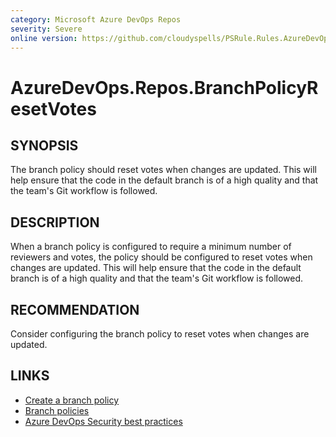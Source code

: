 ```yaml
---
category: Microsoft Azure DevOps Repos
severity: Severe
online version: https://github.com/cloudyspells/PSRule.Rules.AzureDevOps/blob/main/src/PSRule.Rules.AzureDevOps/en/AzureDevOps.Repos.BranchPolicyResetVotes.md
---
```


# AzureDevOps.Repos.BranchPolicyResetVotes

## SYNOPSIS

The branch policy should reset votes when changes are updated. This will help
ensure that the code in the default branch is of a high quality and that the
team's Git workflow is followed.

## DESCRIPTION

When a branch policy is configured to require a minimum number of reviewers and
votes, the policy should be configured to reset votes when changes are updated.
This will help ensure that the code in the default branch is of a high quality
and that the team's Git workflow is followed.

## RECOMMENDATION

Consider configuring the branch policy to reset votes when changes are updated.

## LINKS

- [Create a branch policy](https://docs.microsoft.com/en-us/azure/devops/repos/git/branch-policies?view=azure-devops)
- [Branch policies](https://docs.microsoft.com/en-us/azure/devops/repos/git/branch-policies-overview?view=azure-devops)
- [Azure DevOps Security best practices](https://docs.microsoft.com/en-us/azure/devops/user-guide/security-best-practices?view=azure-devops#repositories-and-branches)
